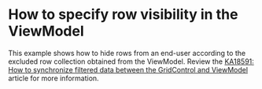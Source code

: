 # How to specify row visibility in the ViewModel


<p>This example shows how to hide rows from an end-user according to the excluded row collection obtained from the ViewModel. Review the <a href="https://www.devexpress.com/Support/Center/p/KA18591">KA18591: How to synchronize filtered data between the GridControl and ViewModel</a> article for more information.</p>

<br/>


